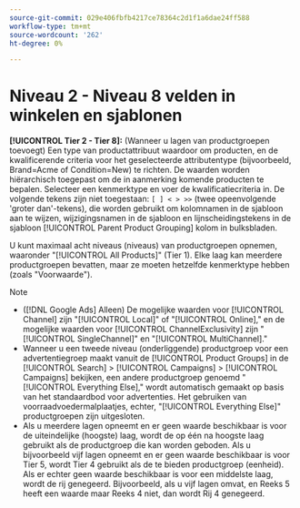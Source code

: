 ```yaml
---
source-git-commit: 029e406fbfb4217ce78364c2d1f1a6dae24ff588
workflow-type: tm+mt
source-wordcount: '262'
ht-degree: 0%

---
```

# Niveau 2 - Niveau 8 velden in winkelen en sjablonen

**[!UICONTROL Tier  2 - Tier 8]:** (Wanneer u lagen van productgroepen toevoegt) Een type van productattribuut waardoor om producten, en de kwalificerende criteria voor het geselecteerde attributentype (bijvoorbeeld, Brand=Acme of Condition=New) te richten. De waarden worden hiërarchisch toegepast om de in aanmerking komende producten te bepalen. Selecteer een kenmerktype en voer de kwalificatiecriteria in. De volgende tekens zijn niet toegestaan: `[ ] < > >>` (twee opeenvolgende &#39;groter dan&#39;-tekens), die worden gebruikt om kolomnamen in de sjabloon aan te wijzen, wijzigingsnamen in de sjabloon en lijnscheidingstekens in de sjabloon [!UICONTROL Parent Product Grouping] kolom in bulksbladen.

U kunt maximaal acht niveaus (niveaus) van productgroepen opnemen, waaronder &quot;[!UICONTROL All Products]&quot; (Tier 1). Elke laag kan meerdere productgroepen bevatten, maar ze moeten hetzelfde kenmerktype hebben (zoals &quot;Voorwaarde&quot;).

>[!NOTE]
>
>* ([!DNL Google Ads] Alleen) De mogelijke waarden voor [!UICONTROL Channel] zijn &quot;[!UICONTROL Local]&quot; of &quot;[!UICONTROL Online],&quot; en de mogelijke waarden voor [!UICONTROL ChannelExclusivity] zijn &quot;[!UICONTROL SingleChannel]&quot; en &quot;[!UICONTROL MultiChannel].&quot;
>* Wanneer u een tweede niveau (onderliggende) productgroep voor een advertentiegroep maakt vanuit de [!UICONTROL Product Groups] in de [!UICONTROL Search] > [!UICONTROL Campaigns] > [!UICONTROL Campaigns] bekijken, een andere productgroep genoemd &quot;[!UICONTROL Everything Else],&quot; wordt automatisch gemaakt op basis van het standaardbod voor advertenties. Het gebruiken van voorraadvoedermalplaatjes, echter, &quot;[!UICONTROL Everything Else]&quot; productgroepen zijn uitgesloten.
>* Als u meerdere lagen opneemt en er geen waarde beschikbaar is voor de uiteindelijke (hoogste) laag, wordt de op één na hoogste laag gebruikt als de productgroep die kan worden geboden. Als u bijvoorbeeld vijf lagen opneemt en er geen waarde beschikbaar is voor Tier 5, wordt Tier 4 gebruikt als de te bieden productgroep (eenheid). Als er echter geen waarde beschikbaar is voor een middelste laag, wordt de rij genegeerd. Bijvoorbeeld, als u vijf lagen omvat, en Reeks 5 heeft een waarde maar Reeks 4 niet, dan wordt Rij 4 genegeerd.

